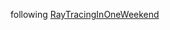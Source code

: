 
following [RayTracingInOneWeekend](https://raytracing.github.io/books/RayTracingInOneWeekend.html#overview)